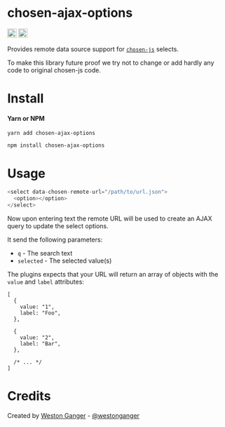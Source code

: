 # chosen-ajax-options
<a href="https://badge.fury.io/js/chosen-ajax-options" target="_blank"><img height="21" style='border:0px;height:21px;' border='0' src="https://badge.fury.io/js/chosen-ajax-options.svg" alt="NPM Version"></a>
<a href='https://www.npmjs.org/package/chosen-ajax-options' target='_blank'><img height='21' style='border:0px;height:21px;' src='https://img.shields.io/npm/dt/chosen-ajax-options.svg?label=NPM+Downloads' border='0' alt='NPM Downloads' /></a>

Provides remote data source support for [`chosen-js`](https://github.com/harvesthq/chosen) selects.

To make this library future proof we try not to change or add hardly any code to original chosen-js code.

# Install

#### Yarn or NPM
```
yarn add chosen-ajax-options

npm install chosen-ajax-options
```

# Usage
```javascript
<select data-chosen-remote-url="/path/to/url.json">
  <option></option>
</select>
```

Now upon entering text the remote URL will be used to create an AJAX query to update the select options.

It send the following parameters:

- `q` - The search text
- `selected` - The selected value(s)

The plugins expects that your URL will return an array of objects with the `value` and `label` attributes:

```
[
  {
    value: "1",
    label: "Foo",
  },

  {
    value: "2",
    label: "Bar",
  },
  
  /* ... */
]
```

# Credits

Created by [Weston Ganger](https://westonganger.com) - [@westonganger](https://github.com/westonganger)
